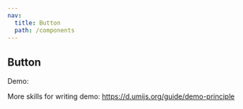 ```yaml
---
nav:
  title: Button
  path: /components
---
```


## Button

Demo:

<code src='./ButtonShow.tsx'></code>

More skills for writing demo: <https://d.umijs.org/guide/demo-principle>
